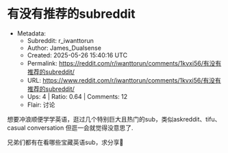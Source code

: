 # 有没有推荐的subreddit

- Metadata:
  - Subreddit: r_iwanttorun
  - Author: James_Dualsense
  - Created: 2025-05-26 15:40:16 UTC
  - Permalink: https://reddit.com/r/iwanttorun/comments/1kvxi56/有没有推荐的subreddit/
  - URL: https://www.reddit.com/r/iwanttorun/comments/1kvxi56/有没有推荐的subreddit/
  - Ups: 4 | Ratio: 0.64 | Comments: 12
  - Flair: 讨论


想要冲浪顺便学学英语，逛过几个特别巨大且热门的sub，类似askreddit、tifu、casual
conversation 但逛一会就觉得没意思了.

兄弟们都有在看哪些宝藏英语sub，求分享🙏

